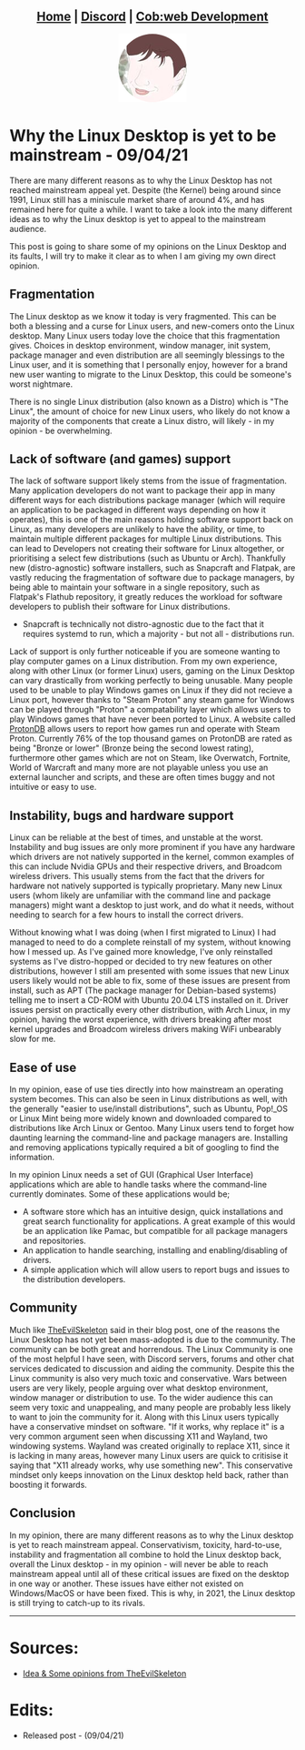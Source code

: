 <head>
    <link rel="shortcut icon" type="image/png" href="/favicon.png">
</head>

<center>
<h2>
<a href="https://whyadamsalt.github.io">Home</a> |
<a href="https://cob-web.xyz/discord/">Discord</a> |
<a href="https://cob-web.xyz">Cob:web Development</a>
</h2>
</center>

<center><img src="/favicon.png"></center>

# Why the Linux Desktop is yet to be mainstream - 09/04/21

There are many different reasons as to why the Linux Desktop has not reached mainstream appeal yet. Despite (the Kernel) being around since 1991, Linux still has a miniscule market share of around 4%, and has remained here for quite a while. I want to take a look into the many different ideas as to why the Linux desktop is yet to appeal to the mainstream audience.

This post is going to share some of my opinions on the Linux Desktop and its faults, I will try to make it clear as to when I am giving my own direct opinion.

## Fragmentation

The Linux desktop as we know it today is very fragmented. This can be both a blessing and a curse for Linux users, and new-comers onto the Linux desktop. Many Linux users today love the choice that this fragmentation gives. Choices in desktop environment, window manager, init system, package manager and even distribution are all seemingly blessings to the Linux user, and it is something that I personally enjoy, however for a brand new user wanting to migrate to the Linux Desktop, this could be someone's worst nightmare.

There is no single Linux distribution (also known as a Distro) which is "The Linux", the amount of choice for new Linux users, who likely do not know a majority of the components that create a Linux distro, will likely - in my opinion - be overwhelming.

## Lack of software (and games) support

The lack of software support likely stems from the issue of fragmentation. Many application developers do not want to package their app in many different ways for each distributions package manager (which will require an application to be packaged in different ways depending on how it operates), this is one of the main reasons holding software support back on Linux, as many developers are unlikely to have the ability, or time, to maintain multiple different packages for multiple Linux distributions. This can lead to Developers not creating their software for Linux altogether, or prioritising a select few distributions (such as Ubuntu or Arch). Thankfully new (distro-agnostic) software installers, such as Snapcraft and Flatpak, are vastly reducing the fragmentation of software due to package managers, by being able to maintain your software in a single repository, such as Flatpak's Flathub repository, it greatly reduces the workload for software developers to publish their software for Linux distributions.

- Snapcraft is technically not distro-agnostic due to the fact that it requires systemd to run, which a majority - but not all - distributions run. 

Lack of support is only further noticeable if you are someone wanting to play computer games on a Linux distribution. From my own experience, along with other Linux (or former Linux) users, gaming on the Linux Desktop can vary drastically from working perfectly to being unusable. Many people used to be unable to play Windows games on Linux if they did not recieve a Linux port, however thanks to "Steam Proton" any steam game for Windows can be played through "Proton" a compatability layer which allows users to play Windows games that have never been ported to Linux. A website called [ProtonDB](https://protondb.com) allows users to report how games run and operate with Steam Proton. Currently 76% of the top thousand games on ProtonDB are rated as being "Bronze or lower" (Bronze being the second lowest rating), furthermore other games which are not on Steam, like Overwatch, Fortnite, World of Warcraft and many more are not playable unless you use an external launcher and scripts, and these are often times buggy and not intuitive or easy to use.

## Instability, bugs and hardware support

Linux can be reliable at the best of times, and unstable at the worst. Instability and bug issues are only more prominent if you have any hardware which drivers are not natively supported in the kernel, common examples of this can include Nvidia GPUs and their respective drivers, and Broadcom wireless drivers. This usually stems from the fact that the drivers for hardware not natively supported is typically proprietary. Many new Linux users (whom likely are unfamiliar with the command line and package managers) might want a desktop to just work, and do what it needs, without needing to search for a few hours to install the correct drivers.

Without knowing what I was doing (when I first migrated to Linux) I had managed to need to do a complete reinstall of my system, without knowing how I messed up. As I've gained more knowledge, I've only reinstalled systems as I've distro-hopped or decided to try new features on other distributions, however I still am presented with some issues that new Linux users likely would not be able to fix, some of these issues are present from install, such as APT (The package manager for Debian-based systems) telling me to insert a CD-ROM with Ubuntu 20.04 LTS installed on it. Driver issues persist on practically every other distribution, with Arch Linux, in my opinion, having the worst experience, with drivers breaking after most kernel upgrades and Broadcom wireless drivers making WiFi unbearably slow for me.

## Ease of use

In my opinion, ease of use ties directly into how mainstream an operating system becomes. This can also be seen in Linux distributions as well, with the generally "easier to use/install distributions", such as Ubuntu, Pop!_OS or Linux Mint being more widely known and downloaded compared to distributions like Arch Linux or Gentoo. Many Linux users tend to forget how daunting learning the command-line and package managers are. Installing and removing applications typically required a bit of googling to find the information. 

In my opinion Linux needs a set of GUI (Graphical User Interface) applications which are able to handle tasks where the command-line currently dominates. Some of these applications would be;
- A software store which has an intuitive design, quick installations and great search functionality for applications. A great example of this would be an application like Pamac, but compatible for all package managers and repositories.
- An application to handle searching, installing and enabling/disabling of drivers.
- A simple application which will allow users to report bugs and issues to the distribution developers.

## Community

Much like [TheEvilSkeleton](https://theevilskeleton.frama.io/2021/04/06/why-the-linux-desktop-has-not-yet-been-adopted-by-the-masses.html) said in their blog post, one of the reasons the Linux Desktop has not yet been mass-adopted is due to the community. The community can be both great and horrendous. The Linux Community is one of the most helpful I have seen, with Discord servers, forums and other chat services dedicated to discussion and aiding the community. Despite this the Linux community is also very much toxic and conservative. Wars between users are very likely, people arguing over what desktop environment, window manager or distribution to use. To the wider audience this can seem very toxic and unappealing, and many people are probably less likely to want to join the community for it. Along with this Linux users typically have a conservative mindset on software. "If it works, why replace it" is a very common argument seen when discussing X11 and Wayland, two windowing systems. Wayland was created originally to replace X11, since it is lacking in many areas, however many Linux users are quick to critisise it saying that "X11 already works, why use something new". This conservative mindset only keeps innovation on the Linux desktop held back, rather than boosting it forwards.

## Conclusion

In my opinion, there are many different reasons as to why the Linux desktop is yet to reach mainstream appeal. Conservativism, toxicity, hard-to-use,  instability and fragmentation all combine to hold the Linux desktop back, overall the Linux desktop - in my opinion - will never be able to reach mainstream appeal until all of these critical issues are fixed on the desktop in one way or another. These issues have either not existed on Windows/MacOS or have been fixed. This is why, in 2021, the Linux desktop is still trying to catch-up to its rivals.

<hr />

# Sources:
- [Idea & Some opinions from TheEvilSkeleton](https://theevilskeleton.frama.io/2021/04/06/why-the-linux-desktop-has-not-yet-been-adopted-by-the-masses.html)

# Edits:
- Released post - (09/04/21)